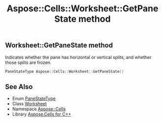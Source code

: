 ﻿---
title: Aspose::Cells::Worksheet::GetPaneState method
linktitle: GetPaneState
second_title: Aspose.Cells for C++ API Reference
description: 'Aspose::Cells::Worksheet::GetPaneState method. Indicates whether the pane has horizontal or vertical splits, and whether those splits are frozen in C++.'
type: docs
weight: 2400
url: /cpp/aspose.cells/worksheet/getpanestate/
---
## Worksheet::GetPaneState method


Indicates whether the pane has horizontal or vertical splits, and whether those splits are frozen.

```cpp
PaneStateType Aspose::Cells::Worksheet::GetPaneState()
```

## See Also

* Enum [PaneStateType](../../panestatetype/)
* Class [Worksheet](../)
* Namespace [Aspose::Cells](../../)
* Library [Aspose.Cells for C++](../../../)
